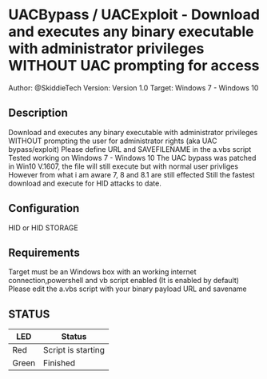 # UACBypass / UACExploit -  Download and executes any binary executable with administrator privileges WITHOUT UAC prompting for access

Author: @SkiddieTech 
Version: Version 1.0
Target:  Windows 7 - Windows 10 

## Description

Download and executes any binary executable with administrator privileges WITHOUT
prompting the user for administrator rights (aka UAC bypass/exploit)
Please define URL and SAVEFILENAME in the a.vbs script 
Tested working on Windows 7 - Windows 10
The UAC bypass was patched in Win10 V.1607, the file will still execute but with normal user privliges 
However from what i am aware 7, 8 and 8.1 are still effected 
Still the fastest download and execute for HID attacks to date. 

## Configuration

HID or HID STORAGE

## Requirements

Target must be an Windows box with an working internet connection,powershell and vb script enabled (It is enabled by default) 
Please edit the a.vbs script with your binary payload URL and savename 

## STATUS

| LED              | Status                                |
| ---------------- | ------------------------------------- |
| Red              | Script is starting                    |
| Green            | Finished                              |

